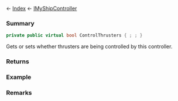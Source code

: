 ← [Index](Api-Index) ← [IMyShipController](Sandbox.ModAPI.Ingame.IMyShipController)

### Summary

```csharp
private public virtual bool ControlThrusters { ; ; }
```

Gets or sets whether thrusters are being controlled by this controller.

### Returns

### Example

### Remarks

